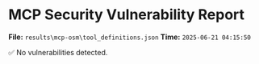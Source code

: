 # MCP Security Vulnerability Report
**File:** `results\mcp-osm\tool_definitions.json`
**Time:** `2025-06-21 04:15:50`

✅ No vulnerabilities detected.